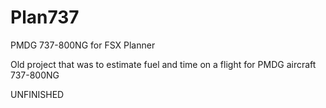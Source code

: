 # Plan737
PMDG 737-800NG for FSX Planner

Old project that was to estimate fuel and time on a flight for PMDG aircraft 737-800NG

UNFINISHED
